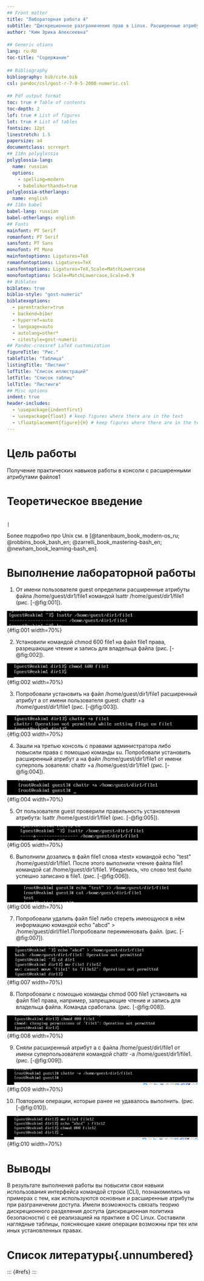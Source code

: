 ```yaml
---
## Front matter
title: "Лабораторная работа 4"
subtitle: "Дискреционное разграничение прав в Linux. Расширенные атрибуты"
author: "Ким Эрика Алексеевна"

## Generic otions
lang: ru-RU
toc-title: "Содержание"

## Bibliography
bibliography: bib/cite.bib
csl: pandoc/csl/gost-r-7-0-5-2008-numeric.csl

## Pdf output format
toc: true # Table of contents
toc-depth: 2
lof: true # List of figures
lot: true # List of tables
fontsize: 12pt
linestretch: 1.5
papersize: a4
documentclass: scrreprt
## I18n polyglossia
polyglossia-lang:
  name: russian
  options:
	- spelling=modern
	- babelshorthands=true
polyglossia-otherlangs:
  name: english
## I18n babel
babel-lang: russian
babel-otherlangs: english
## Fonts
mainfont: PT Serif
romanfont: PT Serif
sansfont: PT Sans
monofont: PT Mono
mainfontoptions: Ligatures=TeX
romanfontoptions: Ligatures=TeX
sansfontoptions: Ligatures=TeX,Scale=MatchLowercase
monofontoptions: Scale=MatchLowercase,Scale=0.9
## Biblatex
biblatex: true
biblio-style: "gost-numeric"
biblatexoptions:
  - parentracker=true
  - backend=biber
  - hyperref=auto
  - language=auto
  - autolang=other*
  - citestyle=gost-numeric
## Pandoc-crossref LaTeX customization
figureTitle: "Рис."
tableTitle: "Таблица"
listingTitle: "Листинг"
lofTitle: "Список иллюстраций"
lotTitle: "Список таблиц"
lolTitle: "Листинги"
## Misc options
indent: true
header-includes:
  - \usepackage{indentfirst}
  - \usepackage{float} # keep figures where there are in the text
  - \floatplacement{figure}{H} # keep figures where there are in the text
---
```


# Цель работы

Получение практических навыков работы в консоли с расширенными атрибутами файлов1

# Теоретическое введение

                                                                                |

Более подробно про Unix см. в [@tanenbaum_book_modern-os_ru; @robbins_book_bash_en; @zarrelli_book_mastering-bash_en; @newham_book_learning-bash_en].

# Выполнение лабораторной работы

1. От имени пользователя guest определили расширенные атрибуты файла /home/guest/dir1/file1 командой lsattr /home/guest/dir1/file1  (рис. [-@fig:001]).

![1](image/1.png){#fig:001 width=70%}

2. Установили командой chmod 600 file1 на файл file1 права, разрешающие чтение и запись для владельца файла (рис. [-@fig:002]).

![2](image/2.png){#fig:002 width=70%}

3. Попробовали установить на файл /home/guest/dir1/file1 расширенный атрибут a от имени пользователя guest: chattr +a /home/guest/dir1/file1 (рис. [-@fig:003]).

![3](image/3.png){#fig:003 width=70%}

4. Зашли на третью консоль с правами администратора либо повысили права с помощью команды su. Попробовали установить расширенный атрибут a на файл /home/guest/dir1/file1 от имени суперполь зователя: chattr +a /home/guest/dir1/file1 (рис. [-@fig:004]).

![4](image/4.png){#fig:004 width=70%}

5. От пользователя guest проверили правильность установления атрибута: lsattr /home/guest/dir1/file1 (рис. [-@fig:005]).

![5](image/5.png){#fig:005 width=70%}

6. Выполнили дозапись в файл file1 слова «test» командой echo "test" /home/guest/dir1/file1. После этого выполнили чтение файла file1 командой cat /home/guest/dir1/file1. Убедились, что слово test было успешно записано в file1.  (рис. [-@fig:006]).

![6](image/6.png){#fig:006 width=70%}

7. Попробовали удалить файл file1 либо стереть имеющуюся в нём информацию командой echo "abcd" > /home/guest/dirl/file1.Попробовали переименовать файл. (рис. [-@fig:007]).

![7](image/7.png){#fig:007 width=70%}

8. Попробовали с помощью команды chmod 000 file1 установить на файл file1 права, например, запрещающие чтение и запись для владельца файла. Команда сработала. (рис. [-@fig:008]).

![8](image/8.png){#fig:008 width=70%}

9. Сняли расширенный атрибут a с файла /home/guest/dirl/file1 от имени суперпользователя командой
chattr -a /home/guest/dir1/file1. (рис. [-@fig:009]).

![9](image/9.png){#fig:009 width=70%}

10. Повторили операции, которые ранее не удавалось выполнить. (рис. [-@fig:010]).

![10](image/10.png){#fig:010 width=70%}



# Выводы

В результате выполнения работы вы повысили свои навыки использования интерфейса командой строки (CLI), познакомились на примерах с тем, как используются основные и расширенные атрибуты при разграничении доступа. Имели возможность связать теорию дискреционного разделения доступа (дискреционная политика безопасности) с её реализацией на практике в ОС Linux. Составили наглядные таблицы, поясняющие какие операции возможны при тех или иных установленных правах.

# Список литературы{.unnumbered}

::: {#refs}
:::
